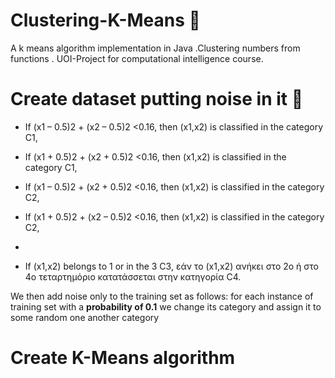 # Clustering-K-Means :page_facing_up:
A k means algorithm implementation in Java .Clustering numbers from functions .
UOI-Project for computational intelligence course.

# Create dataset putting noise in it :file_folder:

- If (x1 – 0.5)2 + (x2 – 0.5)2 <0.16, then (x1,x2) is classified in the category C1,

- If (x1 + 0.5)2 + (x2 + 0.5)2 <0.16, then (x1,x2) is classified in the category C1,

- If (x1 – 0.5)2 + (x2 + 0.5)2 <0.16, then (x1,x2) is classified in the category C2,

- If (x1 + 0.5)2 + (x2 – 0.5)2 <0.16, then (x1,x2) is classified in the category C2,
- 
- If (x1,x2) belongs tο 1 or in the 3  C3,
εάν το (x1,x2) ανήκει στο 2ο ή στο 4ο τεταρτημόριο κατατάσσεται στην κατηγορία C4.

We then add noise only to the training set as follows: for each instance of
training set with a **probability of 0.1** we change its category and assign it to some random one
another category



# Create K-Means algorithm 

